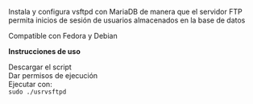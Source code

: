 Instala y configura vsftpd con MariaDB de manera que el servidor FTP permita inicios de sesión de usuarios almacenados en la base de datos

Compatible con Fedora y Debian

<b>Instrucciones de uso</b>

Descargar el script<br>
Dar permisos de ejecución<br>
Ejecutar con:<br>`sudo ./usrvsftpd`
